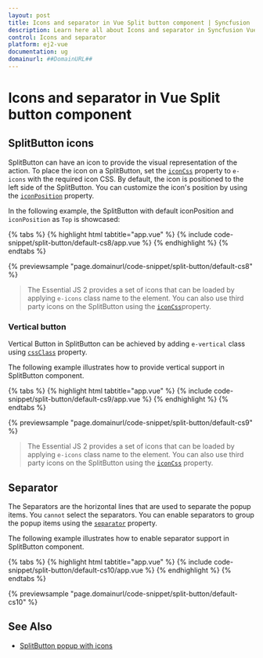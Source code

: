 ```yaml
---
layout: post
title: Icons and separator in Vue Split button component | Syncfusion
description: Learn here all about Icons and separator in Syncfusion Vue Split button component of Syncfusion Essential JS 2 and more.
control: Icons and separator 
platform: ej2-vue
documentation: ug
domainurl: ##DomainURL##
---
```


# Icons and separator in Vue Split button component

## SplitButton icons

SplitButton can have an icon to provide the visual representation of the action. To place the icon on a SplitButton, set the [`iconCss`](https://ej2.syncfusion.com/vue/documentation/api/split-button/#iconcss) property to `e-icons` with the required icon CSS. By default, the icon is positioned to the left side of the SplitButton. You can customize the icon's position by using the [`iconPosition`](https://ej2.syncfusion.com/vue/documentation/api/split-button/#iconposition) property.

In the following example, the SplitButton with default iconPosition and `iconPosition` as `Top` is showcased:

{% tabs %}
{% highlight html tabtitle="app.vue" %}
{% include code-snippet/split-button/default-cs8/app.vue %}
{% endhighlight %}
{% endtabs %}
        
{% previewsample "page.domainurl/code-snippet/split-button/default-cs8" %}

> The Essential JS 2 provides a set of icons that can be loaded by applying `e-icons` class name to the element. You can also use third party icons on the SplitButton using the [`iconCss`](https://ej2.syncfusion.com/vue/documentation/api/split-button/#iconcss)property.

### Vertical button

Vertical Button in SplitButton can be achieved by adding `e-vertical` class using [`cssClass`](https://ej2.syncfusion.com/vue/documentation/api/split-button/#cssclass) property.

The following example illustrates how to provide vertical support in SplitButton component.

{% tabs %}
{% highlight html tabtitle="app.vue" %}
{% include code-snippet/split-button/default-cs9/app.vue %}
{% endhighlight %}
{% endtabs %}
        
{% previewsample "page.domainurl/code-snippet/split-button/default-cs9" %}

> The Essential JS 2 provides a set of icons that can be loaded by applying `e-icons` class name to the element. You can also use third party icons on the SplitButton using the [`iconCss`](https://ej2.syncfusion.com/vue/documentation/api/split-button/#iconcss) property.

## Separator

The Separators are the horizontal lines that are used to separate the popup items. You `cannot` select the separators. You can enable separators to group the popup items using the [`separator`](https://ej2.syncfusion.com/vue/documentation/api/split-button/#iconposition) property.

The following example illustrates how to enable separator support in SplitButton component.

{% tabs %}
{% highlight html tabtitle="app.vue" %}
{% include code-snippet/split-button/default-cs10/app.vue %}
{% endhighlight %}
{% endtabs %}
        
{% previewsample "page.domainurl/code-snippet/split-button/default-cs10" %}

## See Also

* [SplitButton popup with icons](./popup-items#icons)
